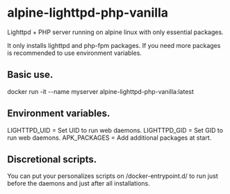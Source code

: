 # alpine-lighttpd-php-vanilla
Lighttpd + PHP server running on alpine linux with only essential packages.

It only installs lighttpd and php-fpm packages. If you need more packages is
recommended to use environment variables.

## Basic use.
docker run -it --name myserver alpine-lighttpd-php-vanilla:latest

## Environment variables.
LIGHTTPD_UID = Set UID to run web daemons.
LIGHTTPD_GID = Set GID to run web daemons.
APK_PACKAGES = Add additional packages at start.

## Discretional scripts.
You can put your personalizes scripts on /docker-entrypoint.d/ to run just
before the daemons and just after all installations.
